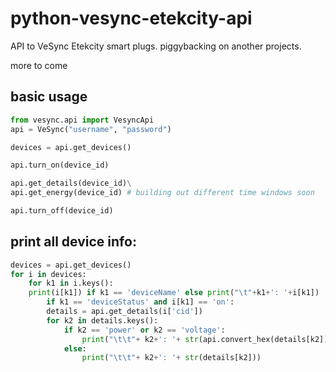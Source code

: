 # python-vesync-etekcity-api
API to VeSync Etekcity smart plugs.  piggybacking on another projects.  

more to come

## basic usage
```python
from vesync.api import VesyncApi
api = VeSync("username", "password")

devices = api.get_devices()

api.turn_on(device_id)

api.get_details(device_id)\
api.get_energy(device_id) # building out different time windows soon

api.turn_off(device_id)
```
## print all device info:
```python
devices = api.get_devices()
for i in devices:
    for k1 in i.keys():
	print(i[k1]) if k1 == 'deviceName' else print("\t"+k1+': '+i[k1])
        if k1 == 'deviceStatus' and i[k1] == 'on':
        details = api.get_details(i['cid'])
        for k2 in details.keys():
            if k2 == 'power' or k2 == 'voltage':
                print("\t\t"+ k2+': '+ str(api.convert_hex(details[k2])))
            else:
                print("\t\t"+ k2+': '+ str(details[k2]))
```
